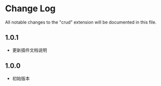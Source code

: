 # Change Log

All notable changes to the "crud" extension will be documented in this file.

## 1.0.1

- 更新插件文档说明

## 1.0.0

- 初始版本